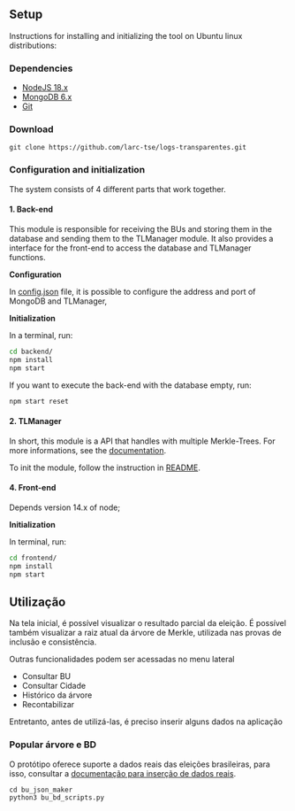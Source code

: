 
## Setup
Instructions for installing and initializing the tool on Ubuntu linux distributions:

### Dependencies

- [NodeJS 18.x](https://nodejs.org/en/download/) 
- [MongoDB 6.x](https://docs.mongodb.com/manual/tutorial/install-mongodb-on-ubuntu/)
- [Git](https://git-scm.com/downloads)
  
### Download
```
git clone https://github.com/larc-tse/logs-transparentes.git
```

### Configuration and initialization
The system consists of 4 different parts that work together.

#### 1. Back-end

This module is responsible for receiving the BUs and storing them in the database and sending them to the TLManager module. It also provides a interface for the front-end to access the database and TLManager functions.

<b>Configuration</b>

In [config.json](./backend/src/config.json) file, it is possible to configure the address and port of MongoDB and TLManager,

<b>Initialization</b>

In a terminal, run:

```bash
cd backend/
npm install
npm start
```

If you want to execute the back-end with the database empty, run:

```bash
npm start reset
```

#### 2. TLManager

In short, this module is a API that handles with multiple Merkle-Trees. For more informations, see the [documentation](https://redocly.github.io/redoc/?url=https://guilherme-fumagali.github.io/tlmanager-documentation/openapi.json&nocors).

To init the module, follow the instruction in [README](./tlmanager/readme.md).

#### 4. Front-end

Depends version 14.x of node;

<b>Initialization</b>

In terminal, run:

```bash
cd frontend/
npm install
npm start
```

## Utilização
Na tela inicial, é possível visualizar o resultado parcial da eleição. É possível também visualizar a raiz atual da árvore de Merkle, utilizada nas provas de inclusão e consistência.

Outras funcionalidades podem ser acessadas no menu lateral
* Consultar BU
* Consultar Cidade
* Histórico da árvore
* Recontabilizar

Entretanto, antes de utilizá-las, é preciso inserir alguns dados na aplicação

### Popular árvore e BD
O protótipo oferece suporte a dados reais das eleições brasileiras, para isso, consultar a [documentação para inserção de dados reais](https://github.com/larc-logs-transparentes/logs-transparentes/tree/main/bu_json_maker#readme).

```
cd bu_json_maker
python3 bu_bd_scripts.py
```